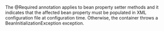 The @Required annotation applies to bean property setter methods and it indicates that the affected bean property must be populated in XML configuration file at configuration time. Otherwise, the container throws a BeanInitializationException exception.